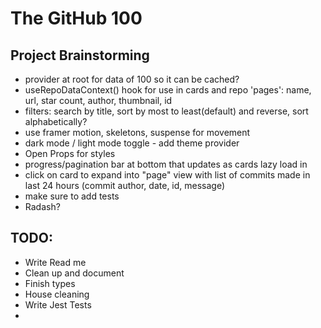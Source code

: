 # The GitHub 100

## Project Brainstorming
 - provider at root for data of 100 so it can be cached?
 - useRepoDataContext() hook for use in cards and repo 'pages': name, url, star count, author, thumbnail, id
 - filters: search by title, sort by most to least(default) and reverse, sort alphabetically?
 - use framer motion, skeletons, suspense for movement
 - dark mode / light mode toggle - add theme provider
 - Open Props for styles
 - progress/pagination bar at bottom that updates as cards lazy load in
 - click on card to expand into "page" view with list of commits made in last 24 hours (commit author, date, id, message)
 - make sure to add tests
 - Radash?

## TODO:
- Write Read me
- Clean up and document
- Finish types
- House cleaning
- Write Jest Tests
-

